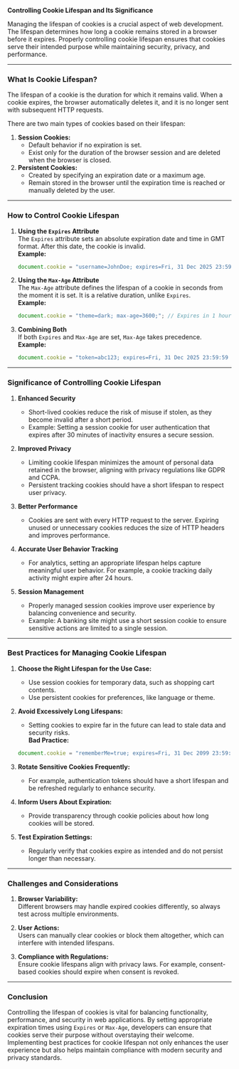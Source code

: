 **Controlling Cookie Lifespan and Its Significance**

Managing the lifespan of cookies is a crucial aspect of web development. The lifespan determines how long a cookie remains stored in a browser before it expires. Properly controlling cookie lifespan ensures that cookies serve their intended purpose while maintaining security, privacy, and performance.

---

### **What Is Cookie Lifespan?**

The lifespan of a cookie is the duration for which it remains valid. When a cookie expires, the browser automatically deletes it, and it is no longer sent with subsequent HTTP requests.

There are two main types of cookies based on their lifespan:
1. **Session Cookies:**  
   - Default behavior if no expiration is set.
   - Exist only for the duration of the browser session and are deleted when the browser is closed.
2. **Persistent Cookies:**  
   - Created by specifying an expiration date or a maximum age.
   - Remain stored in the browser until the expiration time is reached or manually deleted by the user.

---

### **How to Control Cookie Lifespan**

1. **Using the `Expires` Attribute**  
   The `Expires` attribute sets an absolute expiration date and time in GMT format. After this date, the cookie is invalid.  
   **Example:**
   ```javascript
   document.cookie = "username=JohnDoe; expires=Fri, 31 Dec 2025 23:59:59 GMT;";
   ```

2. **Using the `Max-Age` Attribute**  
   The `Max-Age` attribute defines the lifespan of a cookie in seconds from the moment it is set. It is a relative duration, unlike `Expires`.  
   **Example:**
   ```javascript
   document.cookie = "theme=dark; max-age=3600;"; // Expires in 1 hour
   ```

3. **Combining Both**  
   If both `Expires` and `Max-Age` are set, `Max-Age` takes precedence.  
   **Example:**
   ```javascript
   document.cookie = "token=abc123; expires=Fri, 31 Dec 2025 23:59:59 GMT; max-age=86400;";
   ```

---

### **Significance of Controlling Cookie Lifespan**

1. **Enhanced Security**  
   - Short-lived cookies reduce the risk of misuse if stolen, as they become invalid after a short period.  
   - Example: Setting a session cookie for user authentication that expires after 30 minutes of inactivity ensures a secure session.

2. **Improved Privacy**  
   - Limiting cookie lifespan minimizes the amount of personal data retained in the browser, aligning with privacy regulations like GDPR and CCPA.  
   - Persistent tracking cookies should have a short lifespan to respect user privacy.

3. **Better Performance**  
   - Cookies are sent with every HTTP request to the server. Expiring unused or unnecessary cookies reduces the size of HTTP headers and improves performance.

4. **Accurate User Behavior Tracking**  
   - For analytics, setting an appropriate lifespan helps capture meaningful user behavior. For example, a cookie tracking daily activity might expire after 24 hours.

5. **Session Management**  
   - Properly managed session cookies improve user experience by balancing convenience and security.  
   - Example: A banking site might use a short session cookie to ensure sensitive actions are limited to a single session.

---

### **Best Practices for Managing Cookie Lifespan**

1. **Choose the Right Lifespan for the Use Case:**  
   - Use session cookies for temporary data, such as shopping cart contents.  
   - Use persistent cookies for preferences, like language or theme.

2. **Avoid Excessively Long Lifespans:**  
   - Setting cookies to expire far in the future can lead to stale data and security risks.  
   **Bad Practice:**
   ```javascript
   document.cookie = "rememberMe=true; expires=Fri, 31 Dec 2099 23:59:59 GMT;";
   ```

3. **Rotate Sensitive Cookies Frequently:**  
   - For example, authentication tokens should have a short lifespan and be refreshed regularly to enhance security.

4. **Inform Users About Expiration:**  
   - Provide transparency through cookie policies about how long cookies will be stored.

5. **Test Expiration Settings:**  
   - Regularly verify that cookies expire as intended and do not persist longer than necessary.

---

### **Challenges and Considerations**

1. **Browser Variability:**  
   Different browsers may handle expired cookies differently, so always test across multiple environments.

2. **User Actions:**  
   Users can manually clear cookies or block them altogether, which can interfere with intended lifespans.

3. **Compliance with Regulations:**  
   Ensure cookie lifespans align with privacy laws. For example, consent-based cookies should expire when consent is revoked.

---

### **Conclusion**

Controlling the lifespan of cookies is vital for balancing functionality, performance, and security in web applications. By setting appropriate expiration times using `Expires` or `Max-Age`, developers can ensure that cookies serve their purpose without overstaying their welcome. Implementing best practices for cookie lifespan not only enhances the user experience but also helps maintain compliance with modern security and privacy standards.